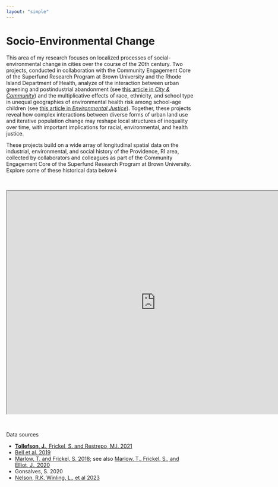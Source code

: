 ```yaml
---
layout: "simple"
---
```


# Socio-Environmental Change

This area of my research focuses on localized processes of social-environmental change in cities over the course of the 20th century. Two projects, conducted in collaboration with the Community Engagement Core of the Superfund Research Program at Brown University and the Rhode Island Department of Health, analyze of the interaction between urban greening and postindustrial abandonment (see  <a target="_blank" href="https://journals.sagepub.com/doi/10.1177/15356841231152616">this article in *City & Community*</a>) and the multiplicative effects of race, ethnicity, and school type in unequal geographies of environmental health risk among school-age children (see <a target="_blank" href="https://www.liebertpub.com/doi/10.1089/env.2021.0121">this article in *Environmental Justice*</a>). Together, these projects reveal how complex interactions between diverse forms of urban land use and iterative population change may reshape local structures of inequality over time, with important implications for racial, environmental, and health justice. 

These projects build on a wide array of longitudinal spatial data on the industrial, environmental, and social history of the Providence, RI area, collected by collaborators and colleagues as part of the Community Engagement Core of the Superfund Research Program at Brown University. Explore some of these historical data below↓


<br/>

<p align="center"><iframe src="https://tollefsonj.shinyapps.io/superfund_map/" title="" width = 800px height = 600px></iframe></p>

</br>

Data sources

- <a target="_blank" href="https://journals.plos.org/plosone/article?id=10.1371/journal.pone.0255507">**Tollefson, J.**, Frickel, S. and Restrepo, M.I. 2021</a>
- <a target="_blank" href="https://repository.library.brown.edu/studio/item/bdr:919360/">Bell et al. 2019</a>
- <a target="_blank" href="https://repository.library.brown.edu/studio/item/bdr:841116/">Marlow, T. and Frickel, S. 2018</a>; see also <a target="_blank" href="https://onlinelibrary.wiley.com/doi/full/10.1111/socf.12639">Marlow, T., Frickel, S., and Elliot, J., 2020</a> 
- Gonsalves, S. 2020
- <a target="_blank" href="https://dsl.richmond.edu/panorama/redlining">Nelson, R.K, Winling, L., et al 2023</a>

